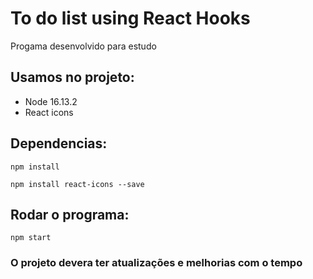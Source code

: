 # To do list using React Hooks
Progama desenvolvido para estudo

## Usamos no projeto:
- Node 16.13.2
- React icons

## Dependencias:
`npm install`

`npm install react-icons --save`

## Rodar o programa:
`npm start`

### O projeto devera ter atualizações e melhorias com o tempo
